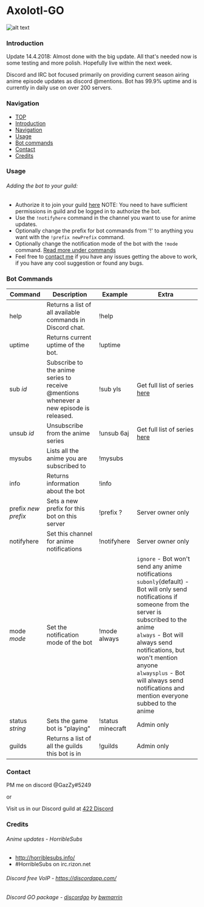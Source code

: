 # Axolotl-GO

![alt text](https://cdn.discordapp.com/avatars/185177851799011329/70c6e3e9a5763bed9fdf36510e81273a.jpg "Axolotl so moe")

### Introduction

Update 14.4.2018: Almost done with the big update. All that's needed now is some testing and more polish. Hopefully live 
within the next week.

Discord and IRC bot focused primarily on providing current season airing anime episode updates as discord @mentions.
Bot has 99.9% uptime and is currently in daily use on over 200 servers.

### Navigation

* [TOP](#axolotl-go)
* [Introduction](#introduction)
* [Navigation](#navigation)
* [Usage](#usage)
* [Bot commands](#bot-commands)
* [Contact](#contact)
* [Credits](#credits)

### Usage

###### Adding the bot to your guild:
* Authorize it to join your guild [here](https://discordapp.com/oauth2/authorize?client_id=185177389163085824&scope=bot&permissions=19456) NOTE: You need to have sufficient permissions in guild and be logged in to authorize the bot.
* Use the `!notifyhere` command in the channel you want to use for anime updates.
* Optionally change the prefix for bot commands from '!' to anything you want with the `!prefix newPrefix` command.
* Optionally change the notification mode of the bot with the `!mode` command. [Read more under commands](#bot-commands)
* Feel free to [contact me](#contact) if you have any issues getting the above to work, if you have any cool suggestion or found any bugs.

### Bot Commands

|Command|Description|Example|Extra|
---|---|---|---
help|Returns a list of all available commands in Discord chat.|!help
uptime|Returns current uptime of the bot.|!uptime
sub *id*|Subscribe to the anime series to receive @mentions whenever a new episode is released.|!sub yls|Get full list of series [here](https://axolotl.gazzy.online/)
unsub *id*|Unsubscribe from the anime series|!unsub 6aj|Get full list of series [here](https://axolotl.gazzy.online/)
mysubs|Lists all the anime you are subscribed to|!mysubs
info|Returns information about the bot|!info
prefix *new prefix*|Sets a new prefix for this bot on this server|!prefix ?|Server owner only
notifyhere|Set this channel for anime notifications|!notifyhere|Server owner only
mode *mode*|Set the notification mode of the bot|!mode always|`ignore` - Bot won't send any anime notifications<br>`subonly`(default) - Bot will only send notifications if someone from the server is subscribed to the anime<br>`always` - Bot will always send notifications, but won't mention anyone<br>`alwaysplus` - Bot will always send notifications and mention everyone subbed to the anime
status *string*|Sets the game bot is "playing"|!status minecraft|Admin only
guilds|Returns a list of all the guilds this bot is in|!guilds|Admin only



### Contact

PM me on discord @GazZy#5249

or

Visit us in our Discord guild at [422 Discord](https://discord.gg/0cO53vq26OlEojNi)

### Credits

###### Anime updates - HorribleSubs
* <http://horriblesubs.info/>
* \#HorribleSubs on irc.rizon.net

###### Discord free VoIP - <https://discordapp.com/>

###### Discord GO package - [discordgo](https://github.com/bwmarrin/discordgo#discordgo-) by [bwmarrin](https://github.com/bwmarrin)